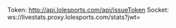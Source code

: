 Token: http://api.lolesports.com/api/issueToken
Socket: ws://livestats.proxy.lolesports.com/stats?jwt=
